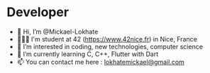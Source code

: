 # Developer
- 👋 Hi, I’m @Mickael-Lokhate
- 🧑🏽‍💻 I'm student at 42 (https://www.42nice.fr) in Nice, France
- 👀 I’m interested in coding, new technologies, computer science
- 🌱 I’m currently learning C, C++, Flutter with Dart
- 📫 You can contact me here : lokhatemickael@gmail.com
